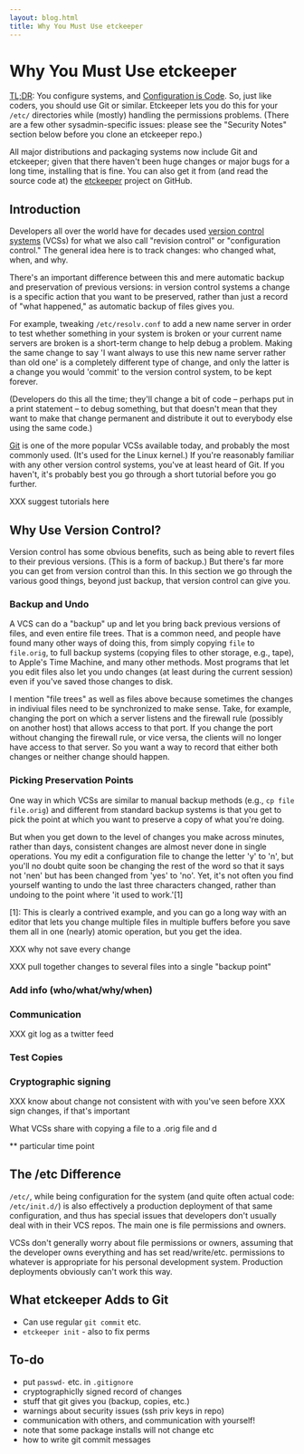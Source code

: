 ```yaml
---
layout: blog.html
title: Why You Must Use etckeeper
---
```


Why You Must Use etckeeper
==========================

[TL;DR][tldr]: You configure systems, and [Configuration is Code][CisC].
So, just like coders, you should use Git or similar. Etckeeper lets
you do this for your `/etc/` directories while (mostly) handling the
permissions problems. (There are a few other sysadmin-specific issues:
please see the "Security Notes" section below before you clone an
etckeeper repo.)

All major distributions and packaging systems now include Git and
etckeeper; given that there haven't been huge changes or major bugs for
a long time, installing that is fine. You can also get it from (and read
the source code at) the [etckeeper] project on GitHub.


Introduction
------------

Developers all over the world have for decades used [version control
systems][VCS] (VCSs) for what we also call "revision control" or
"configuration control." The general idea here is to track changes: who
changed what, when, and why.

There's an important difference between this and mere automatic backup
and preservation of previous versions: in version control systems a
change is a specific action that you want to be preserved, rather than
just a record of "what happened," as automatic backup of files gives you.

For example, tweaking `/etc/resolv.conf` to add a new name server in
order to test whether something in your system is broken or your current
name servers are broken is a short-term change to help debug a problem.
Making the same change to say 'I want always to use this new name server
rather than old one' is a completely different type of change, and only
the latter is a change you would 'commit' to the version control system,
to be kept forever.

(Developers do this all the time; they'll change a bit of code &ndash;
perhaps put in a print statement &ndash; to debug something, but that
doesn't mean that they want to make that change permanent and distribute
it out to everybody else using the same code.)

[Git] is one of the more popular VCSs available today, and probably
the most commonly used. (It's used for the Linux kernel.) If you're
reasonably familiar with any other version control systems, you've at
least heard of Git. If you haven't, it's probably best you go through a
short tutorial before you go further.

XXX suggest tutorials here


Why Use Version Control?
------------------------

Version control has some obvious benefits, such as being able to revert
files to their previous versions. (This is a form of backup.) But
there's far more you can get from version control than this. In this
section we go through the various good things, beyond just backup, that
version control can give you.

### Backup and Undo

A VCS can do a "backup" up and let you bring back previous versions of
files, and even entire file trees. That is a common need, and people
have found many other ways of doing this, from simply copying `file`
to `file.orig`, to full backup systems (copying files to other storage,
e.g., tape), to Apple's Time Machine, and many other methods. Most
programs that let you edit files also let you undo changes (at least
during the current session) even if you've saved those changes to disk.

I mention "file trees" as well as files above because sometimes the
changes in indiviual files need to be synchronized to make sense.
Take, for example, changing the port on which a server listens and the
firewall rule (possibly on another host) that allows access to that
port. If you change the port without changing the firewall rule, or vice
versa, the clients will no longer have access to that server. So you
want a way to record that either both changes or neither change should
happen.

### Picking Preservation Points

One way in which VCSs are similar to manual backup methods (e.g., `cp
file file.orig`) and different from standard backup systems is that
you get to pick the point at which you want to preserve a copy of what
you're doing.

But when you get down to the level of changes you make across minutes,
rather than days, consistent changes are almost never done in single
operations. You my edit a configuration file to change the letter 'y'
to 'n', but you'll no doubt quite soon be changing the rest of the word
so that it says not 'nen' but has been changed from 'yes' to 'no'.
Yet, it's not often you find yourself wanting to undo the last three
characters changed, rather than undoing to the point where 'it used to
work.'[1]

[1]: This is clearly a contrived example, and you can go a long way with
an editor that lets you change multiple files in multiple buffers before
you save them all in one (nearly) atomic operation, but you get the
idea.

XXX why not save every change

XXX pull together changes to several files into a single "backup point"

### Add info (who/what/why/when)

### Communication

XXX git log as a twitter feed

### Test Copies

### Cryptographic signing 

XXX know about change not consistent with with you've seen before
XXX sign changes, if that's important





What VCSs share with copying a file to a .orig file and d





** particular time point 




The /etc Difference
-------------------

`/etc/`, while being configuration for the system (and quite often
actual code: `/etc/init.d/`) is also effectively a production deployment
of that same configuration, and thus has special issues that developers
don't usually deal with in their VCS repos. The main one is file
permissions and owners.

VCSs don't generally worry about file permissions or owners, assuming
that the developer owns everything and has set read/write/etc.
permissions to whatever is appropriate for his personal development
system. Production deployments obviously can't work this way.


What etckeeper Adds to Git
--------------------------

* Can use regular `git commit` etc.
* `etckeeper init` - also to fix perms


To-do
-----


* put `passwd-` etc. in `.gitignore`
* cryptographiclly signed record of changes
* stuff that git gives you (backup, copies, etc.)
* warnings about security issues (ssh priv keys in repo)
* communication with others, and communication with yourself!
* note that some package installs will not change etc
* how to write git commit messages






[CisC]: http://www.configurationiscode.tech/
[etckeeper]: https://github.com/joeyh/etckeeper
[Git]: https://en.wikipedia.org/wiki/Git
[tldr]: https://en.wikipedia.org/wiki/TL;DR
[VCS]: https://en.wikipedia.org/wiki/Version_control
